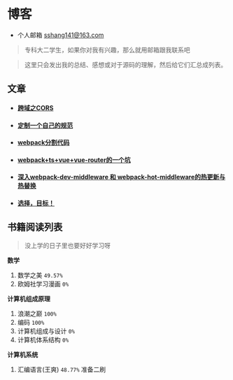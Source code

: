 # 博客

- 个人邮箱 sshang141@163.com
> 专科大二学生，如果你对我有兴趣，那么就用邮箱跟我联系吧

> 这里只会发出我的总结、感想或对于源码的理解，然后给它们汇总成列表。

## 文章
- #### [跨域之CORS](./articles/will/跨域之CORS.md)
- #### [定制一个自己的规范](./articles/will/规范.md)
- #### [webpack分割代码](./articles/will/webpack打包分割代码.md)
- #### [webpack+ts+vue+vue-router的一个坑](./articles/will/webpack+ts+vue+vue-router的一个坑.md)
- #### [深入webpack-dev-middleware 和 webpack-hot-middleware的热更新与热替换](https://github.com/shulandmimi/blog/issues/2)
- #### [选择，目标！](https://github.com/shulandmimi/blog/issues/3)


## 书籍阅读列表
> 没上学的日子里也要好好学习呀

**数学**
1. 数学之美 `49.57%`
2. 欧姆社学习漫画 `0%`
  
**计算机组成原理**
1. 浪潮之巅 `100%`
2. 编码 `100%`
3. 计算机组成与设计 `0%`
4. 计算机体系结构 `0%`

**计算机系统**
1. 汇编语言(王爽)  `48.77%` 准备二刷

